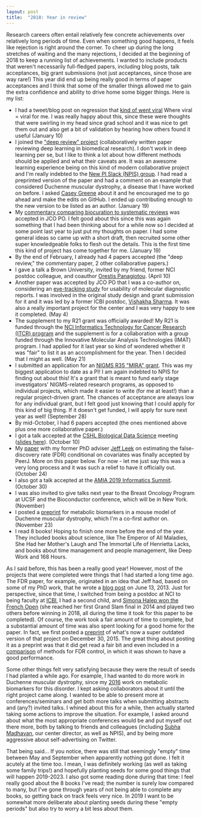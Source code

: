 ```yaml
---
layout: post
title:  "2018: Year in review"
---
```


Research careers often entail relatively few concrete achievements over relatively long periods of time.
Even when something good happens, it feels like rejection is right around the corner.
To cheer up during the long stretches of waiting and the many rejections, 
I decided at the beginning of 2018 to keep
a running list of achievements. I wanted to include products that weren't necessarily full-fledged papers,
including blog posts, talk acceptances, big grant submissions (not just acceptances, since those are way rare!)
This year did end up being really good in terms of paper acceptances and I think that
some of the smaller things allowed me to gain the extra confidence and ability to drive home
some bigger things.
Here is my list:

* I had a tweet/blog post on regression that [kind of went viral](https://twitter.com/siminaboca/status/951201399563587589) Where viral = viral for me. I was really happy about this, since these were thoughts that
were swirling in my head since grad school and it was nice to get them out and also get a bit of validation by hearing how others found it useful
(January 10)
* I joined the ["deep review" project](https://github.com/greenelab/deep-review) (collaboratively written paper reviewing deep learning in biomedical research). I don't work in deep learning per se, but I like to think a lot
about how different methods should be applied and what their caveats are. It was an awesome learning experience being on this kind of modern collaborative project and I'm really indebted to the [New PI Slack (NPIS) group]((https://twitter.com/NewPI_Slack).).
I had read a preprinted version of the paper and had a comment on an example that considered Duchenne muscular dystrophy, a disease that I have worked on before. I asked
[Casey Greene](https://twitter.com/GreeneScientist) about it and he encouraged me to go ahead and make the edits on GitHub. I ended up contributing enough to the new version to be listed as an author. (January 19)
* My [commentary comparing biocuration to systematic reviews](http://ascopubs.org/doi/full/10.1200/PO.17.00175) was accepted in JCO PO. I felt good about this since this was again something that I had been thinking about for a while now so I decided at some point last
year to just put my thoughts on paper. I had some general ideas so came up with a short draft, then recruited some other super knowledgeable folks to flesh out the details. This is the first time this kind of project has come
together for me. (January 19)
* By the end of February, I already had 4 papers accepted (the "deep review," the commentary paper, 2 other collaborative papers.)
* I gave a talk a Brown University, invited by my friend, former NCI postdoc colleague, and coauthor [Orestis Panagiotou](https://twitter.com/orpanag). (April 10)
* Another paper was accepted by JCO PO that I was a co-author on, considering an [eye-tracking study](http://ascopubs.org/doi/10.1200/PO.17.00296) for usability of molecular diagnostic reports. I was involved in the original study design and grant submission for it
and it was led by a former ICBI postdoc, [Vishakha Sharma](https://twitter.com/VishakhaSharma_). It was also a really important project for the center and I was very happy to see it completed. (May 4)
* The supplement to my R21 grant was officially awarded! My R21 is funded through the [NCI Informatics Technology for Cancer Research (ITCR) program](https://nciphub.org/groups/itcr) and the supplement is for a collaboration with a group funded through the 
Innovative Molecular Analysis Technologies (IMAT) program. I had applied for it last year so kind of wondered whether it was "fair" to list it as an accomplishment for the year. Then I decided that I might as well. (May 21)
* I submitted an application for an [NIGMS R35 "MIRA" grant](https://grants.nih.gov/grants/guide/pa-files/PAR-17-190.html). 
This was my biggest application to date as a PI! I am again indebted to NPIS for finding out about this! It's a grant that is meant to fund early stage investigators' NIGMS-related research programs, 
as opposed to individual projects, which made it easier to write (for me at least!) than a regular project-driven grant. The chances of acceptance are always low for any individual grant, but I felt good just knowing that I could apply for this kind of big thing. If it doesn't get
funded, I will apply for sure next year as well! (September 28)
* By mid-October, I had 6 papers accepted (the ones mentioned above plus one more collaborative paper.)
* I got a talk accepted at the [CSHL Biological Data Science](https://meetings.cshl.edu/meetings.aspx?meet=DATA&year=18) meeting ([slides here](https://github.com/SiminaB/Presentations/blob/master/CSHL%20Bio%20Data%20Science%202018/Boca_CSHL.pdf)).
(October 10)
* My [paper](https://peerj.com/articles/6035/) with my former PhD adviser [Jeff Leek](http://jtleek.com/) on estimating the false-discovery rate (FDR) conditional on covariates was finally accepted by PeerJ. More on this paper below. For now - let me just say this was a very long process and it was such a relief to have it
officially out. (October 24)
* I also got a talk accepted at the [AMIA 2019 Informatics Summit](https://www.amia.org/summit2019). (October 30)
* I was also invited to give talks next year to the Breast Oncology Program at UCSF and the Bioconductor conference, which will be in New York.  (November)
* I posted a [preprint](https://www.biorxiv.org/content/early/2018/11/23/475590) for metabolic biomarkers in a mouse model of Duchenne muscular dystrophy, which I'm a co-first author on. (November 23)
* I read 8 books! Hoping to finish one more before the end of the year. They included books about science, like The Emperor of All Maladies, She Had her Mother's Laugh and The Immortal Life of Henrietta Lacks, and books about time management and people management, like Deep
Work and 168 Hours.

As I said before, this has been a really good year! 
However, most of the projects that were completed were things that I had started a long time ago. The FDR paper, for example, originated in an idea that Jeff had, based on some of my PhD work, that he wrote a [blog post](https://simplystatistics.org/2013/06/13/false-discovery-rate-regression-cc-nsas-prism/) on June 13, 2013. Just for perspective, since
that time, I switched from being a postdoc at NCI to being faculty at [ICBI](https://icbi.georgetown.edu/), I had a second child, and 
[Simona Halep won the French Open](https://www.bbc.com/sport/tennis/44425403) 
(she reached her first Grand Slam final in 2014 and played two others before winning in 2018, all during the time it took for this paper to be completed). 
Of course, the work took a fair amount of time to complete,
but a substantial amount of time was also spent looking for a good home for the paper. In fact, we first posted a [preprint](https://www.biorxiv.org/content/early/2015/12/30/035675) of what's now a super outdated version of that project on December 30, 2015.
The great thing about posting it as a preprint was that it did get read a fair bit and even included in a [comparison](https://www.biorxiv.org/content/early/2018/10/31/458786) of methods for FDR control, in which it was shown to have a good performance.

Some other things felt very satisfying because they were the result of seeds I had planted a while ago. For example, I had wanted to do more work in Duchenne muscular dystrophy, since my [2016](https://journals.plos.org/plosone/article?id=10.1371/journal.pone.0153461) work on metabolic biomarkers for this disorder.
I kept asking collaborators about it until the right project came along. I wanted to be able to present more at conferences/seminars and get both more talks when submitting abstracts and (any?) invited talks. 
I whined about this for a while, then actually started taking some actions to improve the situation. For example,
I asked around about what the most appropriate conferences would be and put myself out there more, both by talking to friends and colleagues (including [Subha Madhavan](https://icbi.georgetown.edu/Madhavan), our center director, as well as NPIS),
and by being more aggressive about self-advertising on Twitter.

That being said... If you notice, there was still that seemingly "empty" time between May and September when apparently 
nothing got done. I felt it acutely at the time too. I mean, I was definitely working (as well as taking some family trips!) 
and hopefully planting seeds
for some good things that will happen 2019-2023.
I also got some reading done during that time: I feel really good about the 8 books I've read; the number is surely low 
compared to many, but I've gone through years of
not being able to complete any books, so getting back on track feels very nice. In 2019 I want to be somewhat more
deliberate about planting seeds during these "empty periods" but also try to worry a bit less about them. 






